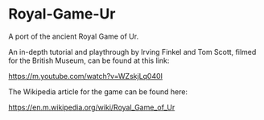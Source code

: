 # Royal-Game-Ur
A port of the ancient Royal Game of Ur.


An in-depth tutorial and playthrough by Irving Finkel and Tom Scott, filmed for the British Museum, can be found at this link:

https://m.youtube.com/watch?v=WZskjLq040I

The Wikipedia article for the game can be found here:

https://en.m.wikipedia.org/wiki/Royal_Game_of_Ur
